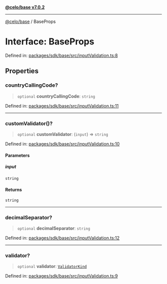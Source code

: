 [**@celo/base v7.0.2**](../README.md)

***

[@celo/base](../README.md) / BaseProps

# Interface: BaseProps

Defined in: [packages/sdk/base/src/inputValidation.ts:8](https://github.com/celo-org/developer-tooling/blob/master/packages/sdk/base/src/inputValidation.ts#L8)

## Properties

### countryCallingCode?

> `optional` **countryCallingCode**: `string`

Defined in: [packages/sdk/base/src/inputValidation.ts:11](https://github.com/celo-org/developer-tooling/blob/master/packages/sdk/base/src/inputValidation.ts#L11)

***

### customValidator()?

> `optional` **customValidator**: (`input`) => `string`

Defined in: [packages/sdk/base/src/inputValidation.ts:10](https://github.com/celo-org/developer-tooling/blob/master/packages/sdk/base/src/inputValidation.ts#L10)

#### Parameters

##### input

`string`

#### Returns

`string`

***

### decimalSeparator?

> `optional` **decimalSeparator**: `string`

Defined in: [packages/sdk/base/src/inputValidation.ts:12](https://github.com/celo-org/developer-tooling/blob/master/packages/sdk/base/src/inputValidation.ts#L12)

***

### validator?

> `optional` **validator**: [`ValidatorKind`](../enumerations/ValidatorKind.md)

Defined in: [packages/sdk/base/src/inputValidation.ts:9](https://github.com/celo-org/developer-tooling/blob/master/packages/sdk/base/src/inputValidation.ts#L9)

